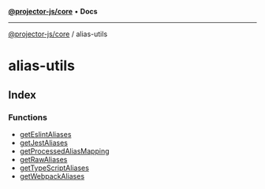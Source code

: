 [**@projector-js/core**](../README.md) • **Docs**

***

[@projector-js/core](../README.md) / alias-utils

# alias-utils

## Index

### Functions

- [getEslintAliases](functions/getEslintAliases.md)
- [getJestAliases](functions/getJestAliases.md)
- [getProcessedAliasMapping](functions/getProcessedAliasMapping.md)
- [getRawAliases](functions/getRawAliases.md)
- [getTypeScriptAliases](functions/getTypeScriptAliases.md)
- [getWebpackAliases](functions/getWebpackAliases.md)
